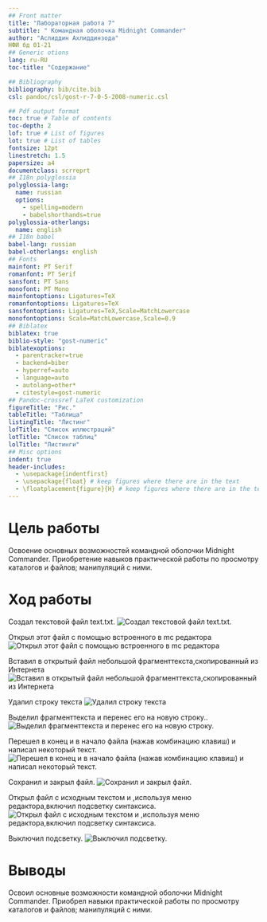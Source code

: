 ```yaml
---
## Front matter
title: "Лабораторная работа 7"
subtitle: " Командная оболочка Midnight Commander"
author: "Аслиддин Ахлиддинзода"
НФИ бд 01-21
## Generic otions
lang: ru-RU
toc-title: "Содержание"

## Bibliography
bibliography: bib/cite.bib
csl: pandoc/csl/gost-r-7-0-5-2008-numeric.csl

## Pdf output format
toc: true # Table of contents
toc-depth: 2
lof: true # List of figures
lot: true # List of tables
fontsize: 12pt
linestretch: 1.5
papersize: a4
documentclass: scrreprt
## I18n polyglossia
polyglossia-lang:
  name: russian
  options:
	- spelling=modern
	- babelshorthands=true
polyglossia-otherlangs:
  name: english
## I18n babel
babel-lang: russian
babel-otherlangs: english
## Fonts
mainfont: PT Serif
romanfont: PT Serif
sansfont: PT Sans
monofont: PT Mono
mainfontoptions: Ligatures=TeX
romanfontoptions: Ligatures=TeX
sansfontoptions: Ligatures=TeX,Scale=MatchLowercase
monofontoptions: Scale=MatchLowercase,Scale=0.9
## Biblatex
biblatex: true
biblio-style: "gost-numeric"
biblatexoptions:
  - parentracker=true
  - backend=biber
  - hyperref=auto
  - language=auto
  - autolang=other*
  - citestyle=gost-numeric
## Pandoc-crossref LaTeX customization
figureTitle: "Рис."
tableTitle: "Таблица"
listingTitle: "Листинг"
lofTitle: "Список иллюстраций"
lotTitle: "Список таблиц"
lolTitle: "Листинги"
## Misc options
indent: true
header-includes:
  - \usepackage{indentfirst}
  - \usepackage{float} # keep figures where there are in the text
  - \floatplacement{figure}{H} # keep figures where there are in the text
---
```


# Цель работы

Освоение основных возможностей командной оболочки Midnight Commander. Приобретение навыков практической работы по просмотру каталогов и файлов; манипуляций с ними.

# Ход работы

Создал текстовой файл text.txt.
![Создал текстовой файл text.txt.](https://sun9-24.userapi.com/s/v1/if2/bVCW_AzlfbPazrfptl19egd1KgaKcDtKHfd49QAw9YJEf2lcREoNoxJ1Sa-ez-dc0vlSL7Vt4tYu27GExLdC0K-a.jpg?size=269x95&quality=96&type=album)

Открыл этот файл с помощью встроенного в mc редактора
![Открыл этот файл с помощью встроенного в mc редактора](https://sun9-72.userapi.com/s/v1/if2/ny_N50G7OjZqQzWgqJy6XfHbshISXYmll83UKd-GT2dsvIiaqAuUVhvqihdAjot5Zr5-WbQp5JR03vNUlJ1lcfJA.jpg?size=449x49&quality=96&type=album)

Вставил в открытый файл небольшой фрагменттекста,скопированный из Интернета
![Вставил в открытый файл небольшой фрагменттекста,скопированный из Интернета](https://sun9-31.userapi.com/s/v1/if2/Tlc_mr8q0TcXB1v5Am6lYX3lohaAp160Onxa366Lqrc8loRMVxLqStasmzmXMRKwA9vt4Itp9PxthVF_lfUiKWVb.jpg?size=553x66&quality=96&type=album)

Удалил строку текста
![Удалил строку текста](https://sun9-61.userapi.com/s/v1/if2/QIrGtbDwAKL5xpqMKPZjj8V4Qt5bcxLuMhWclaFlXzWfgKZC-OdOGMh7RJyHhW4rHw5dFwdotGjrB-SjnGSH_4F4.jpg?size=554x118&quality=96&type=album)

Выделил фрагменттекста и перенес его на новую строку..
![Выделил фрагменттекста и перенес его на новую строку.](https://sun9-48.userapi.com/s/v1/if2/yEjHUhivkRoKXcTrn0WOzlCAgTKvuTCFme82qWdVMy-mb-v0bcYg2lsUVOAcnJQ-z_ye_X7swsoAsnT2PgEmxZnE.jpg?size=508x75&quality=96&type=album)

Перешел в конец и в начало файла (нажав комбинацию клавиш) и написал некоторый текст. 
![Перешел в конец и в начало файла (нажав комбинацию клавиш) и написал некоторый текст.](https://sun9-48.userapi.com/s/v1/if2/z4F3NnBfyNKOwu1aNq3sejrvYQjuh_cLCphpAgiR04ClMxgH6nUjA8aCgQFK_33yguWAZC7SJsiOms-9lEmaMaix.jpg?size=509x90&quality=96&type=album)

Сохранил и закрыл файл.
![Сохранил и закрыл файл.](https://sun9-84.userapi.com/s/v1/if2/n2b8NVpiqpRkaLstISMCvd4E6l7TYgnMF5KhvVhfze4Hfj-_j-sxrymB28STnvmgoFsfjI0jVUqset893j7oQg4N.jpg?size=510x169&quality=96&type=album)

Открыл файл с исходным текстом и ,используя меню редактора,включил подсветку синтаксиса.
![Открыл файл с исходным текстом и ,используя меню редактора,включил подсветку синтаксиса.](https://sun9-51.userapi.com/s/v1/if2/OdHs4vr0N2VFYSPq-fWgmf8PUuZ0eamIUiLlVJpu1ssy5X7nBoizF5QH_gVsSlFvpHZ__oRo1kQxSsN9AeiEVwR8.jpg?size=500x266&quality=96&type=album)

Выключил подсветку.
![Выключил подсветку.](https://sun9-12.userapi.com/s/v1/if2/jgSMegOeFLp-J57MJxErFv4w1lB2Vn5UU1PTZtCHK5Gc9Bg_EfxkSLBLbLVDz3EyM1TqQLc8vmmONNVGPhSf0x7N.jpg?size=506x269&quality=96&type=album)

# Выводы

Освоил основные возможности командной оболочки Midnight Commander. Приобрел навыки практической работы по просмотру каталогов и файлов; манипуляций с ними.
